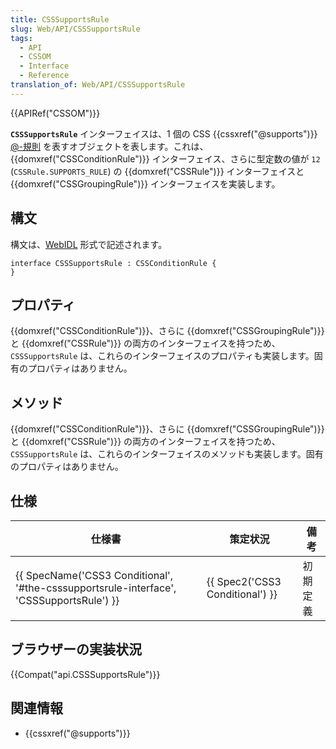 ```yaml
---
title: CSSSupportsRule
slug: Web/API/CSSSupportsRule
tags:
  - API
  - CSSOM
  - Interface
  - Reference
translation_of: Web/API/CSSSupportsRule
---
```

{{APIRef("CSSOM")}}

**`CSSSupportsRule`** インターフェイスは、1 個の CSS {{cssxref("@supports")}} [@-規則](/ja/docs/Web/CSS/At-rule) を表すオブジェクトを表します。これは、{{domxref("CSSConditionRule")}} インターフェイス、さらに型定数の値が `12` (`CSSRule.SUPPORTS_RULE`) の {{domxref("CSSRule")}} インターフェイスと {{domxref("CSSGroupingRule")}} インターフェイスを実装します。

## 構文

構文は、[WebIDL](http://dev.w3.org/2006/webapi/WebIDL/) 形式で記述されます。

    interface CSSSupportsRule : CSSConditionRule {
    }

## プロパティ

{{domxref("CSSConditionRule")}}、さらに {{domxref("CSSGroupingRule")}} と {{domxref("CSSRule")}} の両方のインターフェイスを持つため、`CSSSupportsRule` は、これらのインターフェイスのプロパティも実装します。固有のプロパティはありません。

## メソッド

{{domxref("CSSConditionRule")}}、さらに {{domxref("CSSGroupingRule")}} と {{domxref("CSSRule")}} の両方のインターフェイスを持つため、`CSSSupportsRule` は、これらのインターフェイスのメソッドも実装します。固有のプロパティはありません。

## 仕様

| 仕様書                                                                                                               | 策定状況                                 | 備考     |
| -------------------------------------------------------------------------------------------------------------------- | ---------------------------------------- | -------- |
| {{ SpecName('CSS3 Conditional', '#the-csssupportsrule-interface', 'CSSSupportsRule') }} | {{ Spec2('CSS3 Conditional') }} | 初期定義 |

## ブラウザーの実装状況

{{Compat("api.CSSSupportsRule")}}

## 関連情報

- {{cssxref("@supports")}}
